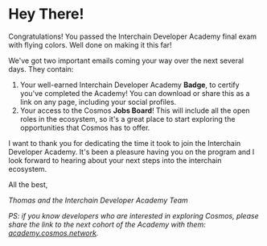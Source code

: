 # Hey There!

Congratulations! You passed the Interchain Developer Academy final exam with flying colors. Well done on making it this far!

We've got two important emails coming your way over the next several days. They contain:

1. Your well-earned Interchain Developer Academy **Badge**, to certify you've completed the Academy! You can download or share this as a link on any page, including your social profiles.
2. Your access to the Cosmos **Jobs Board**! This will include all the open roles in the ecosystem, so it's a great place to start exploring the opportunities that Cosmos has to offer.

I want to thank you for dedicating the time it took to join the Interchain Developer Academy. It's been a pleasure having you on the program and I look forward to hearing about your next steps into the interchain ecosystem.

All the best,

_Thomas and the Interchain Developer Academy Team_

_PS: if you know developers who are interested in exploring Cosmos, please share the link to the next cohort of the Academy with them: [academy.cosmos.network](https://academy.cosmos.network/)._


